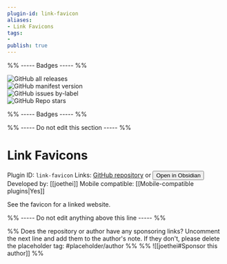 ```yaml
---
plugin-id: link-favicon
aliases:
- Link Favicons
tags: 
- 
publish: true
---
```


%% ----- Badges ----- %%

![GitHub all releases](https://img.shields.io/github/downloads/joethei/obsidian-link-favicon/total?color=573E7A&logo=github&style=for-the-badge)   
![GitHub manifest version](https://img.shields.io/github/manifest-json/v/joethei/obsidian-link-favicon?color=573E7A&logo=github&style=for-the-badge)   
![GitHub issues by-label](https://img.shields.io/github/issues/joethei/obsidian-link-favicon/help%20wanted?color=573E7A&logo=github&style=for-the-badge)   
![GitHub Repo stars](https://img.shields.io/github/stars/joethei/obsidian-link-favicon?color=573E7A&logo=github&style=for-the-badge)

%% ----- Badges ----- %%

%% ----- Do not edit this section ----- %%

# Link Favicons

Plugin ID: `link-favicon`
Links: [GitHub repository](https://github.com/joethei/obsidian-link-favicon) or [<button id=HH>Open in Obsidian</button>](obsidian://goto-plugin?id=link-favicon)
Developed by: [[joethei]]
Mobile compatible: [[Mobile-compatible plugins|Yes]]

See the favicon for a linked website. 

%% ----- Do not edit anything above this line ----- %% 

%% Does the repository or author have any sponsoring links? Uncomment the next line and add them to the author's note. If they don't, please delete the placeholder tag: #placeholder/author %%
%% ![[joethei#Sponsor this author]] %%
